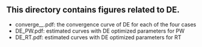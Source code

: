 ## This directory contains figures related to DE.

- converge_*_*.pdf: the convergence curve of DE for each of the four cases
- DE_PW.pdf: estimated curves with DE optimized parameters for PW
- DE_RT.pdf: estimated curves with DE optimized parameters for RT